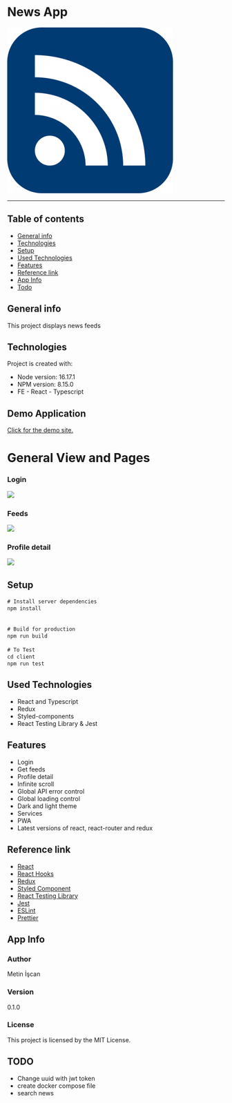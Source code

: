 # News App

![](https://github.com/metin1/news-app/blob/master/client/public/icon-384x384.png?raw=true)

---

## Table of contents

- [General info](#general-info)
- [Technologies](#technologies)
- [Setup](#setup)
- [Used Technologies](#used-technologies)
- [Features](#features)
- [Reference link](#reference-link)
- [App Info](#app-info)
- [Todo](#TODO)

## General info

This project displays news feeds

## Technologies

Project is created with:

- Node version: 16.17.1
- NPM version: 8.15.0
- FE - React - Typescript

## Demo Application
[Click for the demo site.](https://news-feeds-app.herokuapp.com/)

# General View and Pages
### Login
![](https://github.com/metin1/news-app/blob/master/client/public/iamges/loginForm.png?raw=true)
### Feeds
![](https://github.com/metin1/news-app/blob/master/client/public/iamges/homePage.png?raw=true)
###  Profile detail
![](https://github.com/metin1/news-app/blob/master/client/public/iamges/profilePage.png?raw=true)

## Setup

```
# Install server dependencies
npm install


# Build for production
npm run build

# To Test
cd client
npm run test
```

## Used Technologies

- React and Typescript
- Redux
- Styled-components
- React Testing Library & Jest

## Features

- Login
- Get feeds
- Profile detail
- Infinite scroll
- Global API error control
- Global loading control
- Dark and light theme
- Services
- PWA
- Latest versions of react, react-router and redux

## Reference link

- [React](https://ja.reactjs.org/)
- [React Hooks](https://ja.reactjs.org/docs/hooks-intro.html)
- [Redux](https://redux.js.org/)
- [Styled Component](https://styled-components.com//)
- [React Testing Library](https://testing-library.com/)
- [Jest](https://jestjs.io/)
- [ESLint](https://eslint.org/)
- [Prettier](https://prettier.io/)

## App Info

### Author

Metin İşcan

### Version

0.1.0

### License

This project is licensed by the MIT License.


## TODO
- Change uuid with jwt token
- create docker compose file
- search news
